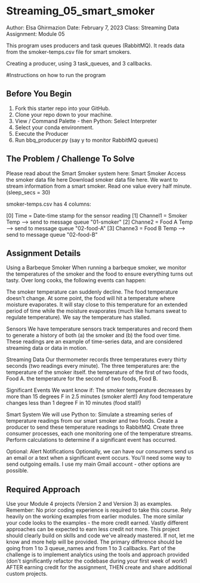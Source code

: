 # Streaming_05_smart_smoker

Author: Elsa Ghirmazion
Date: February 7, 2023 Class: Streaming Data Assignment: Module 05

This program uses producers and task queues (RabbitMQ). It reads data from the smoker-temps.csv file for smart smokers.

Creating a producer, using 3 task_queues, and 3 callbacks.

#Instructions on how to run the program
## Before You Begin

1. Fork this starter repo into your GitHub.
1. Clone your repo down to your machine.
1. View / Command Palette - then Python: Select Interpreter
1. Select your conda environment.
1. Execute the Producer
1. Run bbq_producer.py (say y to monitor RabbitMQ queues)

## The Problem / Challenge To Solve
Please read about the Smart Smoker system here: Smart Smoker
Access the smoker data file here Download smoker data file here.
We want to stream information from a smart smoker. Read one value every half minute. (sleep_secs = 30)

smoker-temps.csv has 4 columns:

[0] Time = Date-time stamp for the sensor reading
[1] Channel1 = Smoker Temp --> send to message queue "01-smoker"
[2] Channe2 = Food A Temp --> send to message queue "02-food-A"
[3] Channe3 = Food B Temp --> send to message queue "02-food-B"

## Assignment Details
Using a Barbeque Smoker
When running a barbeque smoker, we monitor the temperatures of the smoker and the food to ensure everything turns out tasty. Over long cooks, the following events can happen:

The smoker temperature can suddenly decline.
The food temperature doesn't change. At some point, the food will hit a temperature where moisture evaporates. It will stay close to this temperature for an extended period of time while the moisture evaporates (much like humans sweat to regulate temperature). We say the temperature has stalled.

Sensors
We have temperature sensors track temperatures and record them to generate a history of both (a) the smoker and (b) the food over time. These readings are an example of time-series data, and are considered streaming data or data in motion.

Streaming Data
Our thermometer records three temperatures every thirty seconds (two readings every minute). The three temperatures are:
the temperature of the smoker itself. the temperature of the first of two foods, Food A. the temperature for the second of two foods, Food B.

Significant Events
We want know if:
The smoker temperature decreases by more than 15 degrees F in 2.5 minutes (smoker alert!) Any food temperature changes less than 1 degree F in 10 minutes (food stall!)

Smart System
We will use Python to:
Simulate a streaming series of temperature readings from our smart smoker and two foods. Create a producer to send these temperature readings to RabbitMQ. Create three consumer processes, each one monitoring one of the temperature streams. Perform calculations to determine if a significant event has occurred.

Optional: Alert Notifications
Optionally, we can have our consumers send us an email or a text when a significant event occurs. You'll need some way to send outgoing emails. I use my main Gmail account - other options are possible.
## Required Approach
Use your Module 4 projects (Version 2 and Version 3) as examples.
Remember: No prior coding experience is required to take this course. Rely heavily on the working examples from earlier modules.
The more similar your code looks to the examples - the more credit earned.
Vastly different approaches can be expected to earn less credit not more.
This project should clearly build on skills and code we've already mastered. If not, let me know and more help will be provided.
The primary difference should be going from 1 to 3 queue_names and from 1 to 3 callbacks.
Part of the challenge is to implement analytics using the tools and approach provided (don't significantly refactor the codebase during your first week of work!)
AFTER earning credit for the assignment, THEN create and share additional custom projects.
